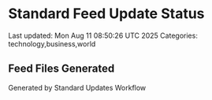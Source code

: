 # Standard Feed Update Status
Last updated: Mon Aug 11 08:50:26 UTC 2025
Categories: technology,business,world

## Feed Files Generated

Generated by Standard Updates Workflow
